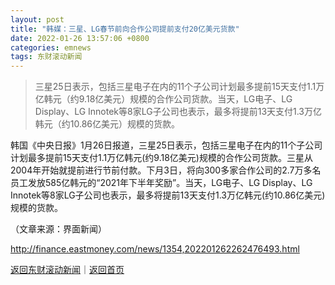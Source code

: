 ```yaml
---
layout: post
title: "韩媒：三星、LG春节前向合作公司提前支付20亿美元货款"
date: 2022-01-26 13:57:06 +0800
categories: emnews
tags: 东财滚动新闻
---
```

> 三星25日表示，包括三星电子在内的11个子公司计划最多提前15天支付1.1万亿韩元（约9.18亿美元）规模的合作公司货款。当天，LG电子、LG Display、LG Innotek等8家LG子公司也表示，最多将提前13天支付1.3万亿韩元（约10.86亿美元）规模的货款。

<p>韩国《中央日报》1月26日报道，三星25日表示，包括三星电子在内的11个子公司计划最多提前15天支付1.1万亿韩元(约9.18亿美元)规模的合作公司货款。三星从2004年开始就提前进行节前付款。下月3日，将向300多家合作公司的2.7万多名员工发放585亿韩元的“2021年下半年奖励”。当天，LG电子、LG Display、LG Innotek等8家LG子公司也表示，最多将提前13天支付1.3万亿韩元(约10.86亿美元)规模的货款。 </p><p class="em_media">（文章来源：界面新闻）</p>

<http://finance.eastmoney.com/news/1354,202201262262476493.html>

[返回东财滚动新闻](//finews.withounder.com/emnews/)｜[返回首页](//finews.withounder.com/)
